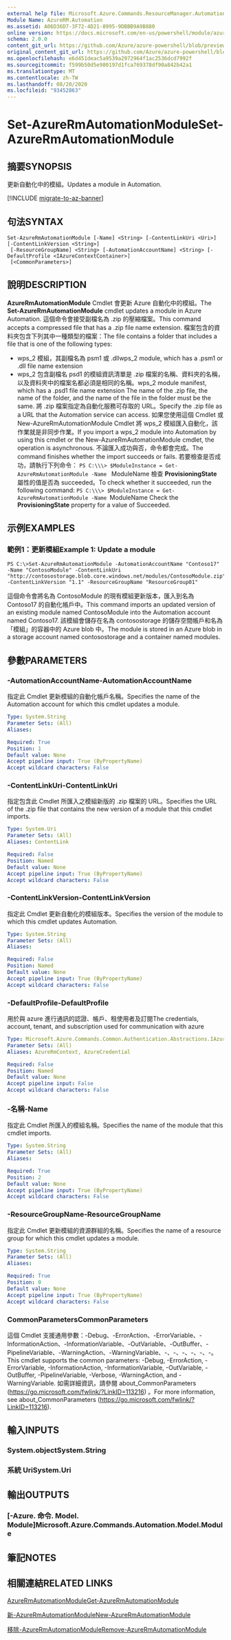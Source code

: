 ```yaml
---
external help file: Microsoft.Azure.Commands.ResourceManager.Automation.dll-Help.xml
Module Name: AzureRM.Automation
ms.assetid: A06D36D7-3F72-4D21-8995-9DBBB9A9B880
online version: https://docs.microsoft.com/en-us/powershell/module/azurerm.automation/set-azurermautomationmodule
schema: 2.0.0
content_git_url: https://github.com/Azure/azure-powershell/blob/preview/src/ResourceManager/Automation/Commands.Automation/help/Set-AzureRmAutomationModule.md
original_content_git_url: https://github.com/Azure/azure-powershell/blob/preview/src/ResourceManager/Automation/Commands.Automation/help/Set-AzureRmAutomationModule.md
ms.openlocfilehash: e6d451deac5a9539a2972964f1ac2536dcd7992f
ms.sourcegitcommit: f599b50d5e980197d1fca769378df90a842b42a1
ms.translationtype: MT
ms.contentlocale: zh-TW
ms.lasthandoff: 08/20/2020
ms.locfileid: "93452863"
---
```

# <span data-ttu-id="8aed4-101">Set-AzureRmAutomationModule</span><span class="sxs-lookup"><span data-stu-id="8aed4-101">Set-AzureRmAutomationModule</span></span>

## <span data-ttu-id="8aed4-102">摘要</span><span class="sxs-lookup"><span data-stu-id="8aed4-102">SYNOPSIS</span></span>
<span data-ttu-id="8aed4-103">更新自動化中的模組。</span><span class="sxs-lookup"><span data-stu-id="8aed4-103">Updates a module in Automation.</span></span>

[!INCLUDE [migrate-to-az-banner](../../includes/migrate-to-az-banner.md)]

## <span data-ttu-id="8aed4-104">句法</span><span class="sxs-lookup"><span data-stu-id="8aed4-104">SYNTAX</span></span>

```
Set-AzureRmAutomationModule [-Name] <String> [-ContentLinkUri <Uri>] [-ContentLinkVersion <String>]
 [-ResourceGroupName] <String> [-AutomationAccountName] <String> [-DefaultProfile <IAzureContextContainer>]
 [<CommonParameters>]
```

## <span data-ttu-id="8aed4-105">說明</span><span class="sxs-lookup"><span data-stu-id="8aed4-105">DESCRIPTION</span></span>
<span data-ttu-id="8aed4-106">**AzureRmAutomationModule** Cmdlet 會更新 Azure 自動化中的模組。</span><span class="sxs-lookup"><span data-stu-id="8aed4-106">The **Set-AzureRmAutomationModule** cmdlet updates a module in Azure Automation.</span></span>
<span data-ttu-id="8aed4-107">這個命令會接受副檔名為 .zip 的壓縮檔案。</span><span class="sxs-lookup"><span data-stu-id="8aed4-107">This command accepts a compressed file that has a .zip file name extension.</span></span>
<span data-ttu-id="8aed4-108">檔案包含的資料夾包含下列其中一種類型的檔案：</span><span class="sxs-lookup"><span data-stu-id="8aed4-108">The file contains a folder that includes a file that is one of the following types:</span></span> 
- <span data-ttu-id="8aed4-109">wps_2 模組，其副檔名為 psm1 或 .dll</span><span class="sxs-lookup"><span data-stu-id="8aed4-109">wps_2 module, which has a .psm1 or .dll file name extension</span></span> 
- <span data-ttu-id="8aed4-110">wps_2 包含副檔名 psd1 的模組資訊清單是 .zip 檔案的名稱、資料夾的名稱，以及資料夾中的檔案名都必須是相同的名稱。</span><span class="sxs-lookup"><span data-stu-id="8aed4-110">wps_2 module manifest, which has a .psd1 file name extension The name of the .zip file, the name of the folder, and the name of the file in the folder must be the same.</span></span>
<span data-ttu-id="8aed4-111">將 .zip 檔案指定為自動化服務可存取的 URL。</span><span class="sxs-lookup"><span data-stu-id="8aed4-111">Specify the .zip file as a URL that the Automation service can access.</span></span>
<span data-ttu-id="8aed4-112">如果您使用這個 Cmdlet 或 New-AzureRmAutomationModule Cmdlet 將 wps_2 模組匯入自動化，該作業就是非同步作業。</span><span class="sxs-lookup"><span data-stu-id="8aed4-112">If you import a wps_2 module into Automation by using this cmdlet or the New-AzureRmAutomationModule cmdlet, the operation is asynchronous.</span></span>
<span data-ttu-id="8aed4-113">不論匯入成功與否，命令都會完成。</span><span class="sxs-lookup"><span data-stu-id="8aed4-113">The command finishes whether the import succeeds or fails.</span></span>
<span data-ttu-id="8aed4-114">若要檢查是否成功，請執行下列命令： `PS C:\\\> $ModuleInstance = Get-AzureRmAutomationModule -Name ` ModuleName 檢查 **ProvisioningState** 屬性的值是否為 succeeded。</span><span class="sxs-lookup"><span data-stu-id="8aed4-114">To check whether it succeeded, run the following command: `PS C:\\\> $ModuleInstance = Get-AzureRmAutomationModule -Name `ModuleName Check the **ProvisioningState** property for a value of Succeeded.</span></span>

## <span data-ttu-id="8aed4-115">示例</span><span class="sxs-lookup"><span data-stu-id="8aed4-115">EXAMPLES</span></span>

### <span data-ttu-id="8aed4-116">範例1：更新模組</span><span class="sxs-lookup"><span data-stu-id="8aed4-116">Example 1: Update a module</span></span>
```
PS C:\>Set-AzureRmAutomationModule -AutomationAccountName "Contoso17" -Name "ContosoModule" -ContentLinkUri "http://contosostorage.blob.core.windows.net/modules/ContosoModule.zip" -ContentLinkVersion "1.1" -ResourceGroupName "ResourceGroup01"
```

<span data-ttu-id="8aed4-117">這個命令會將名為 ContosoModule 的現有模組更新版本，匯入到名為 Contoso17 的自動化帳戶中。</span><span class="sxs-lookup"><span data-stu-id="8aed4-117">This command imports an updated version of an existing module named ContosoModule into the Automation account named Contoso17.</span></span>  <span data-ttu-id="8aed4-118">該模組會儲存在名為 contosostorage 的儲存空間帳戶和名為「模組」的容器中的 Azure blob 中。</span><span class="sxs-lookup"><span data-stu-id="8aed4-118">The module is stored in an Azure blob in a storage account named contosostorage and a container named modules.</span></span>

## <span data-ttu-id="8aed4-119">參數</span><span class="sxs-lookup"><span data-stu-id="8aed4-119">PARAMETERS</span></span>

### <span data-ttu-id="8aed4-120">-AutomationAccountName</span><span class="sxs-lookup"><span data-stu-id="8aed4-120">-AutomationAccountName</span></span>
<span data-ttu-id="8aed4-121">指定此 Cmdlet 更新模組的自動化帳戶名稱。</span><span class="sxs-lookup"><span data-stu-id="8aed4-121">Specifies the name of the Automation account for which this cmdlet updates a module.</span></span>

```yaml
Type: System.String
Parameter Sets: (All)
Aliases:

Required: True
Position: 1
Default value: None
Accept pipeline input: True (ByPropertyName)
Accept wildcard characters: False
```

### <span data-ttu-id="8aed4-122">-ContentLinkUri</span><span class="sxs-lookup"><span data-stu-id="8aed4-122">-ContentLinkUri</span></span>
<span data-ttu-id="8aed4-123">指定包含此 Cmdlet 所匯入之模組新版的 .zip 檔案的 URL。</span><span class="sxs-lookup"><span data-stu-id="8aed4-123">Specifies the URL of the .zip file that contains the new version of a module that this cmdlet imports.</span></span>

```yaml
Type: System.Uri
Parameter Sets: (All)
Aliases: ContentLink

Required: False
Position: Named
Default value: None
Accept pipeline input: True (ByPropertyName)
Accept wildcard characters: False
```

### <span data-ttu-id="8aed4-124">-ContentLinkVersion</span><span class="sxs-lookup"><span data-stu-id="8aed4-124">-ContentLinkVersion</span></span>
<span data-ttu-id="8aed4-125">指定此 Cmdlet 更新自動化的模組版本。</span><span class="sxs-lookup"><span data-stu-id="8aed4-125">Specifies the version of the module to which this cmdlet updates Automation.</span></span>

```yaml
Type: System.String
Parameter Sets: (All)
Aliases:

Required: False
Position: Named
Default value: None
Accept pipeline input: True (ByPropertyName)
Accept wildcard characters: False
```

### <span data-ttu-id="8aed4-126">-DefaultProfile</span><span class="sxs-lookup"><span data-stu-id="8aed4-126">-DefaultProfile</span></span>
<span data-ttu-id="8aed4-127">用於與 azure 進行通訊的認證、帳戶、租使用者及訂閱</span><span class="sxs-lookup"><span data-stu-id="8aed4-127">The credentials, account, tenant, and subscription used for communication with azure</span></span>

```yaml
Type: Microsoft.Azure.Commands.Common.Authentication.Abstractions.IAzureContextContainer
Parameter Sets: (All)
Aliases: AzureRmContext, AzureCredential

Required: False
Position: Named
Default value: None
Accept pipeline input: False
Accept wildcard characters: False
```

### <span data-ttu-id="8aed4-128">-名稱</span><span class="sxs-lookup"><span data-stu-id="8aed4-128">-Name</span></span>
<span data-ttu-id="8aed4-129">指定此 Cmdlet 所匯入的模組名稱。</span><span class="sxs-lookup"><span data-stu-id="8aed4-129">Specifies the name of the module that this cmdlet imports.</span></span>

```yaml
Type: System.String
Parameter Sets: (All)
Aliases:

Required: True
Position: 2
Default value: None
Accept pipeline input: True (ByPropertyName)
Accept wildcard characters: False
```

### <span data-ttu-id="8aed4-130">-ResourceGroupName</span><span class="sxs-lookup"><span data-stu-id="8aed4-130">-ResourceGroupName</span></span>
<span data-ttu-id="8aed4-131">指定此 Cmdlet 更新模組的資源群組的名稱。</span><span class="sxs-lookup"><span data-stu-id="8aed4-131">Specifies the name of a resource group for which this cmdlet updates a module.</span></span>

```yaml
Type: System.String
Parameter Sets: (All)
Aliases:

Required: True
Position: 0
Default value: None
Accept pipeline input: True (ByPropertyName)
Accept wildcard characters: False
```

### <span data-ttu-id="8aed4-132">CommonParameters</span><span class="sxs-lookup"><span data-stu-id="8aed4-132">CommonParameters</span></span>
<span data-ttu-id="8aed4-133">這個 Cmdlet 支援通用參數：-Debug、-ErrorAction、-ErrorVariable、-InformationAction、-InformationVariable、-OutVariable、-OutBuffer、-PipelineVariable、-WarningAction、-WarningVariable、-、-、-、-、-、-。</span><span class="sxs-lookup"><span data-stu-id="8aed4-133">This cmdlet supports the common parameters: -Debug, -ErrorAction, -ErrorVariable, -InformationAction, -InformationVariable, -OutVariable, -OutBuffer, -PipelineVariable, -Verbose, -WarningAction, and -WarningVariable.</span></span> <span data-ttu-id="8aed4-134">如需詳細資訊，請參閱 about_CommonParameters (https://go.microsoft.com/fwlink/?LinkID=113216) 。</span><span class="sxs-lookup"><span data-stu-id="8aed4-134">For more information, see about_CommonParameters (https://go.microsoft.com/fwlink/?LinkID=113216).</span></span>

## <span data-ttu-id="8aed4-135">輸入</span><span class="sxs-lookup"><span data-stu-id="8aed4-135">INPUTS</span></span>

### <span data-ttu-id="8aed4-136">System.object</span><span class="sxs-lookup"><span data-stu-id="8aed4-136">System.String</span></span>

### <span data-ttu-id="8aed4-137">系統 Uri</span><span class="sxs-lookup"><span data-stu-id="8aed4-137">System.Uri</span></span>

## <span data-ttu-id="8aed4-138">輸出</span><span class="sxs-lookup"><span data-stu-id="8aed4-138">OUTPUTS</span></span>

### <span data-ttu-id="8aed4-139">[-Azure. 命令. Model. Module]</span><span class="sxs-lookup"><span data-stu-id="8aed4-139">Microsoft.Azure.Commands.Automation.Model.Module</span></span>

## <span data-ttu-id="8aed4-140">筆記</span><span class="sxs-lookup"><span data-stu-id="8aed4-140">NOTES</span></span>

## <span data-ttu-id="8aed4-141">相關連結</span><span class="sxs-lookup"><span data-stu-id="8aed4-141">RELATED LINKS</span></span>

[<span data-ttu-id="8aed4-142">AzureRmAutomationModule</span><span class="sxs-lookup"><span data-stu-id="8aed4-142">Get-AzureRmAutomationModule</span></span>](./Get-AzureRmAutomationModule.md)

[<span data-ttu-id="8aed4-143">新-AzureRmAutomationModule</span><span class="sxs-lookup"><span data-stu-id="8aed4-143">New-AzureRmAutomationModule</span></span>](./New-AzureRmAutomationModule.md)

[<span data-ttu-id="8aed4-144">移除-AzureRmAutomationModule</span><span class="sxs-lookup"><span data-stu-id="8aed4-144">Remove-AzureRmAutomationModule</span></span>](./Remove-AzureRmAutomationModule.md)


